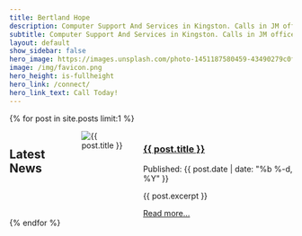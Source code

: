 ```yaml
---
title: Bertland Hope
description: Computer Support And Services in Kingston. Calls in JM office hours only please.
subtitle: Computer Support And Services in Kingston. Calls in JM office hours only please.
layout: default
show_sidebar: false
hero_image: https://images.unsplash.com/photo-1451187580459-43490279c0fa?ixlib=rb-1.2.1&ixid=MnwxMjA3fDB8MHxwaG90by1wYWdlfHx8fGVufDB8fHx8&auto=format&fit=crop&w=872&q=80
image: /img/favicon.png
hero_height: is-fullheight
hero_link: /connect/
hero_link_text: Call Today!
---
```


{% for post in site.posts limit:1 %}
<section class="section">
    <div class="columns is-multiline">
        <div class="column is-12">
            <div class="content">
                <h2 class="has-text-centered">Latest News</h2>
            </div>
        </div>
        <div class="column is-12">
            <section class="hero is-dark">
                <div class="hero-body">
                    <div class="columns">
                        <div class="column is-4">
                            <img src="{{ post.image | replace: 'http:', 'https:' }}" alt="{{ post.title }}" />
                        </div>
                        <div class="column is-8">
                            <div class="has-text-centered">
                                <a href="{{ post.url | prepend: site.baseurl }}">
                                    <h3 class="title is-4">{{ post.title }}</h3>
                                </a>
                                <p class="subtitle is-6">Published: {{ post.date | date: "%b %-d, %Y" }}</p>
                                <div class="content">
                                    <p>{{ post.excerpt }}</p>
                                </div>
                                <a href="{{ post.url | prepend: site.baseurl }}" class="button is-info">
                                    Read more...
                                </a>
                            </div> 
                        </div>
                    </div>
                </div>
            </section>
        </div>
    </div>
</section>
{% endfor %}
